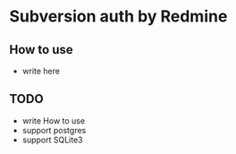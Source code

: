 # Subversion auth by Redmine

## How to use

* write here

## TODO

* write How to use
* support postgres
* support SQLite3